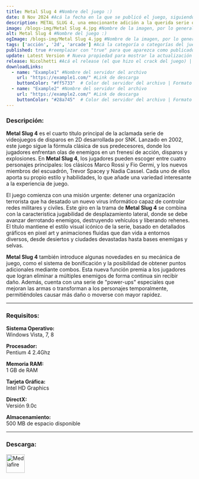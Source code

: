 ```yaml
---
title: Metal Slug 4 #Nombre del juego :)
date: 8 Nov 2024 #Acá la fecha en la que se publicó el juego, siguiendo este formato: Dia "30", Mes "Oct", Año "2024" = como debe quedar: 30 Oct 2024
description: METAL SLUG 4, una emocionante adición a la querida serie que introduce nuevos personajes, misiones intensas y poderosas armas. #Acá una mini descripción del juego
image: /blogs-img/Metal Slug 4.jpg #Nombre de la imagen, por lo general es exactamente el mismo nombre que el juego excluyendo lo ":" (Dos puntos)
alt: Metal Slug 4 #Nombre del juego :)
ogImage: /blogs-img/Metal Slug 4.jpg #Nombre de la imagen, por lo general es exactamente el mismo nombre que el juego excluyendo lo ":" (Dos puntos)
tags: ['acción', '2d', 'arcade'] #Acá la categoría o categorías del juego, si es más de una se coloca en este formato: ['categoría1', 'categoría2']
published: true #reemplazar con "true" para que aparezca como publicado
update: Latest Version # Nueva propiedad para mostrar la actualización | Formato: v1.0.0
release: Nicolhetti #Acá el release (el que hizo el crack del juego) | Formato: Nicolhetti
downloadLinks:
  - name: "Example1" #Nombre del servidor del archivo
    url: "https://example1.com/" #Link de descarga
    buttonColor: "#ff5733"  # Color del servidor del archivo | Formato hexadecimal | MediaFire: #0171F0 | Buzzheavier: #FF6600 |
  - name: "Example2" #Nombre del servidor del archivo
    url: "https://example2.com/" #Link de descarga
    buttonColor: "#28a745"  # Color del servidor del archivo | Formato hexadecimal | MediaFire: #0171F0 | Buzzheavier: #FF6600 |
---
```


<!--En VSCode seleccionando una palabra, por ejemplo: "Metal Slug 4" y apretando Ctrl+F2 se seleccionan todas las palabras iguales-->

### Descripción:
**Metal Slug 4** es el cuarto título principal de la aclamada serie de videojuegos de disparos en 2D desarrollada por SNK. Lanzado en 2002, este juego sigue la fórmula clásica de sus predecesores, donde los jugadores enfrentan olas de enemigos en un frenesí de acción, disparos y explosiones. En **Metal Slug 4**, los jugadores pueden escoger entre cuatro personajes principales: los clásicos Marco Rossi y Fio Germi, y los nuevos miembros del escuadrón, Trevor Spacey y Nadia Cassel. Cada uno de ellos aporta su propio estilo y habilidades, lo que añade una variedad interesante a la experiencia de juego.

El juego comienza con una misión urgente: detener una organización terrorista que ha desatado un nuevo virus informático capaz de controlar redes militares y civiles. Este giro en la trama de **Metal Slug 4** se combina con la característica jugabilidad de desplazamiento lateral, donde se debe avanzar derrotando enemigos, destruyendo vehículos y liberando rehenes. El título mantiene el estilo visual icónico de la serie, basado en detallados gráficos en pixel art y animaciones fluidas que dan vida a entornos diversos, desde desiertos y ciudades devastadas hasta bases enemigas y selvas.

**Metal Slug 4** también introduce algunas novedades en su mecánica de juego, como el sistema de bonificación y la posibilidad de obtener puntos adicionales mediante combos. Esta nueva función premia a los jugadores que logran eliminar a múltiples enemigos de forma continua sin recibir daño. Además, cuenta con una serie de "power-ups" especiales que mejoran las armas o transforman a los personajes temporalmente, permitiéndoles causar más daño o moverse con mayor rapidez.
<!--Prompt para Chat-GPT: Hazme una descripción para el juego "Metal Slug 4" y cada que menciones "Metal Slug 4" ponlo en negrita -->

---

### Requisitos:
**Sistema Operativo:**  
Windows Vista, 7, 8

**Procesador:**  
Pentium 4 2.4Ghz

**Memoria RAM:**  
1 GB de RAM

**Tarjeta Gráfica:**  
Intel HD Graphics

**DirectX:**  
Versión 9.0c

**Almacenamiento:**  
500 MB de espacio disponible

<!--Si falta o sobra un requisito se quita o se agrega manteniendo el mismo formato-->

---

### Descarga:

[<img src="https://gist.github.com/cxmeel/0dbc95191f239b631c3874f4ccf114e2/raw/download.svg" alt="Mediafire" height="50" />](https://www.mediafire.com/file/4t3qev6t17zkb5u/Metal_Slug_4.zip/file)

<!-- # se debe reemplazar por el link de descarga-->

<!--NOMBRE-DEL-SERVICIO se debe reemplazar por el servicio donde está subido el juego-->